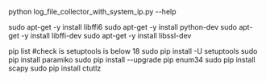 python log_file_collector_with_system_ip.py --help

sudo apt-get -y install libffi6
sudo apt-get -y install python-dev
sudo apt-get -y install libffi-dev
sudo apt-get -y install libssl-dev

pip list #check is setuptools is below 18
sudo pip install -U setuptools
sudo pip install paramiko
sudo pip install --upgrade pip enum34
sudo pip install scapy
sudo pip install ctutlz



